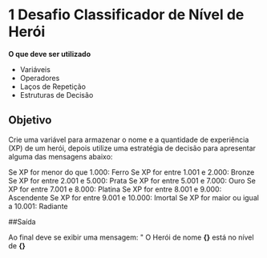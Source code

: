 # 1 Desafio Classificador de Nível de Herói
**O que deve ser utilizado**

- Variáveis
- Operadores
- Laços de Repetição
- Estruturas de Decisão

## Objetivo
Crie uma variável para armazenar o nome e a quantidade de experiência (XP) de um herói, depois utilize uma estratégia de decisão para apresentar alguma das mensagens abaixo: 

Se XP for menor do que 1.000: Ferro
Se XP for entre 1.001 e 2.000: Bronze
Se XP for entre 2.001 e 5.000: Prata
Se XP for entre 5.001 e 7.000: Ouro
Se XP for entre 7.001 e 8.000: Platina
Se XP for entre 8.001 e 9.000: Ascendente
Se XP for entre 9.001 e 10.000: Imortal
Se XP for maior ou igual a 10.001: Radiante

##Saída 

Ao final deve se exibir uma mensagem: 
" O Herói de nome **{}** está no nível de **{}** 